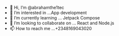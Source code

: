 - 👋 Hi, I’m @abrahamthe1tec
- 👀 I’m interested in ...App development
- 🌱 I’m currently learning ... Jetpack Compose
- 💞️ I’m looking to collaborate on ... React and Node.js
- 📫 How to reach me ...+2348169043020

<!---
abrahamthe1tec/abrahamthe1tec is a ✨ special ✨ repository because its `README.md` (this file) appears on your GitHub profile.
You can click the Preview link to take a look at your changes.
--->

